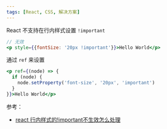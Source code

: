 ```yaml
---
tags: [React, CSS, 解决方案]
---
```


React 不支持在行内样式设置 `!important`

```jsx
// 无效
<p style={{fontSize: '20px !important'}}>Hello World</p>
```

通过 `ref` 来设置

```jsx
<p ref={(node) => {
  if (node) {
    node.setProperty('font-size', '20px', 'important')
  }
}}>Hello World</p>
```

参考：

- [react 行内样式的!important不生效怎么处理](https://blog.csdn.net/hzxOnlineOk/article/details/106728437)